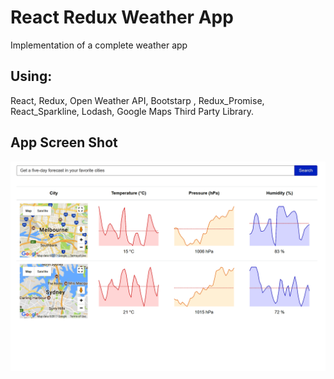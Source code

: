 # React Redux Weather App

Implementation of a complete weather app

## Using:
React, Redux, Open Weather API, Bootstarp , Redux_Promise, React_Sparkline, Lodash, Google Maps Third Party Library.

## App Screen Shot
![alt Screen Shot](https://github.com/imahsa/react-redux-weather-app/blob/master/AppScreenshot.PNG)
